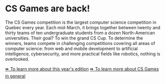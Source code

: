 # CS Games are back!

The CS Games competition is the largest computer science competition in Quebec every year. Each mid-March, it brings together between twenty and thirty teams of ten undergraduate students from a dozen North-American universities. Their goal? To win the grand CS Cup. To determine the winners, teams compete in challenging competitions covering all areas of computer science: from web and mobile development to artificial intelligence, cybersecurity, and more practical fields like robotics, nothing is overlooked.

[⏩️ To learn more about this year's edition](https://2024.csgames.org)
[⏩️ To learn more about CS Games in general](https://csgames.org)